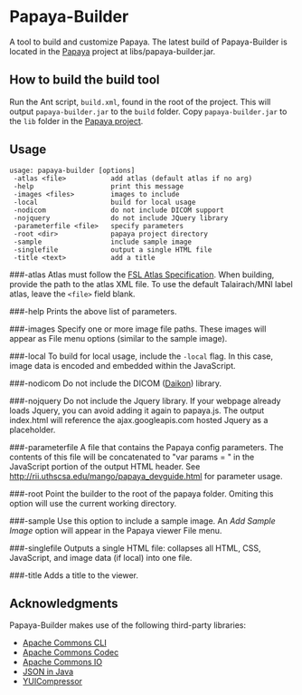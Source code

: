 Papaya-Builder
==============

A tool to build and customize Papaya.  The latest build of Papaya-Builder is located in the [Papaya](https://github.com/rii-mango/Papaya) project at libs/papaya-builder.jar.


How to build the build tool
-----
Run the Ant script, `build.xml`, found in the root of the project.  This will output `papaya-builder.jar` to the `build` 
folder.  Copy `papaya-builder.jar` to the `lib` folder in the [Papaya project](https://github.com/rii-mango/Papaya).

Usage
-----
```shell
usage: papaya-builder [options]
 -atlas <file>           add atlas (default atlas if no arg)
 -help                   print this message
 -images <files>         images to include
 -local                  build for local usage
 -nodicom                do not include DICOM support
 -nojquery               do not include JQuery library
 -parameterfile <file>   specify parameters
 -root <dir>             papaya project directory
 -sample                 include sample image
 -singlefile             output a single HTML file
 -title <text>           add a title
```

###-atlas
Atlas must follow the [FSL Atlas Specification](http://ric.uthscsa.edu/mango/atlas_spec.html).  When building, 
provide the path to the atlas XML file. To use the default Talairach/MNI label atlas, leave the `<file>` field blank.

###-help
Prints the above list of parameters.

###-images
Specify one or more image file paths.  These images will appear as File menu options (similar to the sample image).

###-local
To build for local usage, include the `-local` flag.  In this case, image data is encoded and embedded within the 
JavaScript.

###-nodicom
Do not include the DICOM ([Daikon](https://github.com/rii-mango/Daikon)) library.

###-nojquery
Do not include the Jquery library.  If your webpage already loads Jquery, you can avoid adding it again to papaya.js. The output index.html will reference the ajax.googleapis.com hosted Jquery as a placeholder.

###-parameterfile
A file that contains the Papaya config parameters.  The contents of this file will be concatenated to "var params = " in the JavaScript portion of the output HTML header.  See http://rii.uthscsa.edu/mango/papaya_devguide.html for parameter usage.

###-root
Point the builder to the root of the papaya folder.  Omiting this option will use the current working directory.

###-sample
Use this option to include a sample image.  An _Add Sample Image_ option will appear in the Papaya viewer File menu.

###-singlefile
Outputs a single HTML file: collapses all HTML, CSS, JavaScript, and image data (if local) into one file.

###-title
Adds a title to the viewer.

Acknowledgments
-----
Papaya-Builder makes use of the following third-party libraries:
- [Apache Commons CLI](http://commons.apache.org/proper/commons-cli/)
- [Apache Commons Codec](http://commons.apache.org/proper/commons-codec/)
- [Apache Commons IO](Ihttp://commons.apache.org/proper/commons-io/)
- [JSON in Java](http://www.json.org/java/index.html)
- [YUICompressor](http://yui.github.io/yuicompressor/)
